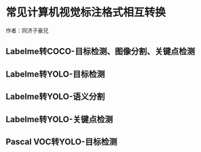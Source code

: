 # 常见计算机视觉标注格式相互转换

作者：同济子豪兄

## Labelme转COCO-目标检测、图像分割、关键点检测

## Labelme转YOLO-目标检测

## Labelme转YOLO-语义分割

## Labelme转YOLO-关键点检测

## Pascal VOC转YOLO-目标检测
